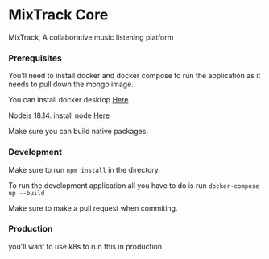 # MixTrack Core
MixTrack, A collaborative music listening platform

### Prerequisites

You'll need to install docker and docker compose to run the application as it needs to pull down the mongo image.

You can install docker desktop [Here](https://www.docker.com/products/docker-desktop)

Nodejs 18.14. install node [Here](https://nodejs.org/en/download/)

Make sure you can build native packages.

### Development

Make sure to run `npm install` in the directory.

To run the development application all you have to do is run `docker-compose up --build`

Make sure to make a pull request when commiting.

### Production

you'll want to use k8s to run this in production.